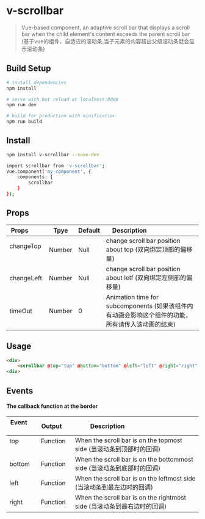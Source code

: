 # v-scrollbar

> Vue-based component, an adaptive scroll bar that displays a scroll bar when the child element's content exceeds the parent scroll bar (基于vue的组件，自适应的滚动条,当子元素的内容超出父级滚动条就会显示滚动条)

## Build Setup

``` bash
# install dependencies
npm install

# serve with hot reload at localhost:8080
npm run dev

# build for production with minification
npm run build

```
## Install
``` bash
npm install v-scrollbar --save-dev
```

``` bash
import scrollbar from 'v-scrollbar';
Vue.component('my-component', {
    components: {
        scrollbar
    }
});
```

## Props 

| Props         |Tpye       | Default  |Description                                                                                           |
|---------------|-----------|----------|------------------------------------------------------------------------------------------------------|
| changeTop     | Number    | Null     |change scroll bar position about top (双向绑定顶部的偏移量)        								      |
| changeLeft    | Number    | Null     | change scroll bar position about letf (双向绑定左侧部的偏移量)                                       |
| timeOut       | Number    | 0        | Animation time for subcomponents (如果该组件内有动画会影响这个组件的功能，所有请传入该动画的结束)    |


## Usage
  
``` html
<div>
    <scrollbar @top="top" @bottom="bottom" @left="left" @right="right" :istime="istime" :changeTop.sync="changeTop" :changeLeft.sync="changeLeft">HTML(滚动的内容)</scrollbar>
<div>
```
  
## Events

#### The callback function at the border

| Event         | Output     | Description                                                            |
|---------------|------------|------------------------------------------------------------------------|
| top           | Function   | When the scroll bar is on the topmost side (当滚动条到顶部时的回调)    |
| bottom        | Function   | When the scroll bar is on the bottommost side (当滚动条到底部时的回调) |
| left          | Function   | When the scroll bar is on the leftmost side (当滚动条到最左边时的回调)   |
| right         | Function   | When the scroll bar is on the rightmost side (当滚动条到最右边时的回调)  |
